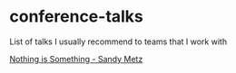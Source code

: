 # conference-talks
List of talks I usually recommend to teams that I work with

[Nothing is Something - Sandy Metz](https://www.youtube.com/watch?v=OMPfEXIlTVE)
